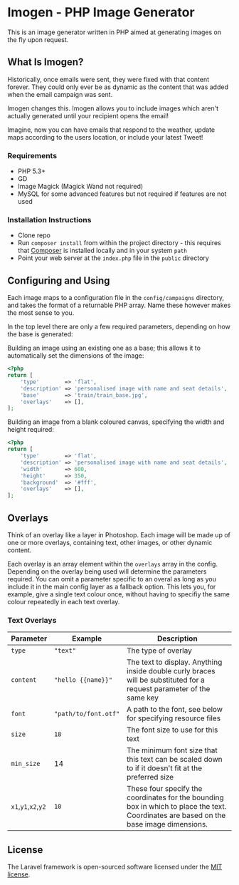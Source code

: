 # Imogen - PHP Image Generator

This is an image generator written in PHP aimed at generating images on the fly upon request.

## What Is Imogen?

Historically, once emails were sent, they were fixed with that content forever. They could only ever be as dynamic as the content that was added when the email campaign was sent.

Imogen changes this. Imogen allows you to include images which aren't actually generated until your recipient opens the email!

Imagine, now you can have emails that respond to the weather, update maps according to the users location, or include your latest Tweet!

### Requirements

* PHP 5.3+
* GD
* Image Magick (Magick Wand not required)
* MySQL for some advanced features but not required if features are not used

### Installation Instructions

* Clone repo
* Run `composer install` from within the project directory - this requires that [Composer](https://getcomposer.org/) is installed locally and in your system `path`
* Point your web server at the `index.php` file in the `public` directory

## Configuring and Using

Each image maps to a configuration file in the `config/campaigns` directory, and takes the format of a returnable PHP array. Name these however makes the most sense to you.

In the top level there are only a few required parameters, depending on how the base is generated:

Building an image using an existing one as a base; this allows it to automatically set the dimensions of the image:
```PHP
<?php
return [
	'type'        => 'flat',
	'description' => 'personalised image with name and seat details',
	'base'        => 'train/train_base.jpg',
	'overlays'    => [],
];
```

Building an image from a blank coloured canvas, specifying the width and height required:
```php
<?php
return [
	'type'        => 'flat',
	'description' => 'personalised image with name and seat details',
	'width'       => 600,
	'height'      => 350,
	'background'  => '#fff',
	'overlays'    => [],
];
```

## Overlays

Think of an overlay like a layer in Photoshop. Each image will be made up of one or more overlays, containing text, other images, or other dynamic content.

Each overlay is an array element within the `overlays` array in the config. Depending on the overlay being used will determine the parameters required. You can omit a parameter specific to an overal as long as you include it in the main config layer as a fallback option. This lets you, for example, give a single text colour once, without having to specifiy the same colour repeatedly in each text overlay.

### Text Overlays
Parameter | Example | Description
--- | --- | ---
`type`|`"text"`|The type of overlay
`content`|`"hello {{name}}"`|The text to display. Anything inside double curly braces will be substituted for a request parameter of the same key
`font`|`"path/to/font.otf"`|A path to the font, see below for specifying resource files
`size`|`18`|The font size to use for this text
`min_size`|14|The minimum font size that this text can be scaled down to if it doesn't fit at the preferred size
`x1`,`y1`,`x2`,`y2`|`10`|These four specify the coordinates for the bounding box in which to place the text. Coordinates are based on the base image dimensions.

## License

The Laravel framework is open-sourced software licensed under the [MIT license](http://opensource.org/licenses/MIT).





